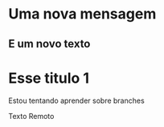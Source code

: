 # Uma nova mensagem
## E um novo texto
# Esse titulo 1

Estou tentando aprender sobre branches

Texto Remoto
